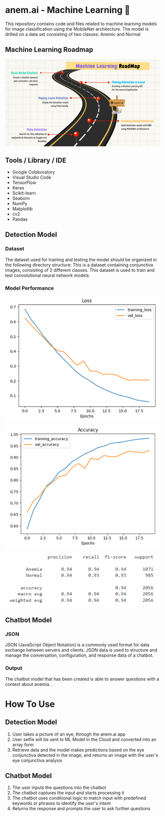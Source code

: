 # anem.ai - Machine Learning 🤖
This repository contains code and files related to machine learning models for image classification using the MobileNet architecture. The model is drilled on a data set consisting of two classes: Anemic and Normal

## Machine Learning Roadmap
<p>
   <img src ="Images/ML Roadmap.png"/>
</p>

## Tools / Library / IDE
- Google Colaboratory
- Visual Studio Code
- TensorFlow
- Keras
- Scikit-learn
- Seaborn
- NumPy
- Matplotlib
- cv2
- Pandas

## Detection Model 
### Dataset
The dataset used for training and testing the model should be organized in the following directory structure:
This is a dataset containing conjunctiva images, consisting of 2 different classes. This dataset is used to train and test convolutional neural network models.

### Model Performance
<p>
   <img src ="Images/Loss.png"/>
</p>
<p>
   <img src ="Images/Accuracy.png"/>
</p>
<p>
   <img src ="Images/Performance.png"/>
</p>

## Chatbot Model 
### JSON
JSON (JavaScript Object Notation) is a commonly used format for data exchange between servers and clients.  JSON data is used to structure and manage the conversation, configuration, and response data of a chatbot. 

### Output
The chatbot model that has been created is able to answer questions with a context about anemia. .

# How To Use
## Detection Model
1. User takes a picture of an eye, through the anem.ai app
2. User selfie will be sent to ML Model in the Cloud and converted into an array form
3. Retrieve data and the model makes predictions based on the eye conjunctiva detected in the image, and returns an image with the user's eye conjunctiva analysis

## Chatbot Model
1. The user inputs the questions into the chatbot
2. The chatbot captures the input and starts processing it
3. The chatbot uses conditional logic to match input with predefined keywords or phrases to identify the user's intent
4. Returns the response and prompts the user to ask further questions
